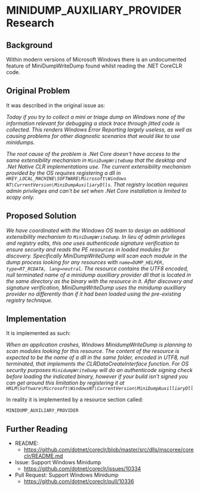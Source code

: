 # MINIDUMP_AUXILIARY_PROVIDER Research

## Background
Within modern versions of Microsoft Windows there is an undocumented feature of MiniDumpWriteDump found whilst reading the .NET CoreCLR code.

## Original Problem
It was described in the original issue as:

_Today if you try to collect a mini or triage dump on Windows none of the information relevant for debugging a stack trace through jitted code is collected. This renders Windows Error Reporting largely useless, as well as causing problems for other diagnostic scenarios that would like to use minidumps._

_The root cause of the problem is .Net Core doesn't have access to the same extensibility mechanism in `MiniDumpWriteDump` that the desktop and .Net Native CLR implementations use. The current extensibility mechanism provided by the OS requires registering a dll in `HKEY_LOCAL_MACHINE\SOFTWARE\Microsoft\Windows NT\CurrentVersion\MiniDumpAuxiliaryDlls`. That registry location requires admin privileges and can't be set when .Net Core installation is limited to xcopy only._

## Proposed Solution

_We have coordinated with the Windows OS team to design an additional extensibility mechanism to `MiniDumpWriteDump`. In lieu of admin privileges and registry edits, this one uses authenticode signature verification to ensure security and reads the PE resources in loaded modules for discovery. Specifically MiniDumpWriteDump will scan each module in the dump process looking for any resources with `name=DUMP_HELPER, type=RT_RCDATA, lang=neutral`. The resource contains the UTF8 encoded, null terminated name of a minidump auxilliary provider dll that is located in the same directory as the binary with the resource in it. After discovery and signature verification, MiniDumpWriteDump uses the minidump auxilliary provider no differently than if it had been loaded using the pre-existing registry technique._

## Implementation
It is implemented as such:

_When an application crashes, Windows MinidumpWriteDump is planning to scan modules looking for this resource. The content of the resource is expected to be the name of a dll in the same folder, encoded in UTF8, null terminated, that implements the CLRDataCreateInterface function. For OS security purposes `MinidumpWriteDump` will do an authenticode signing check before loading the indicated binary, however if your build isn't signed you can get around this limitation by registering it at `HKLM\Software\Microsoft\WindowsNT\CurrentVersion\MiniDumpAuxilliaryDll`_

In reality it is implemented by a resource section called:

`MINIDUMP_AUXILIARY_PROVIDER`

## Further Reading
* README: 
  * https://github.com/dotnet/coreclr/blob/master/src/dlls/mscoree/coreclr/README.md
* Issue: Support Windows Minidump
  * https://github.com/dotnet/coreclr/issues/10334
* Pull Request: Support Windows Minidump
  * https://github.com/dotnet/coreclr/pull/10336